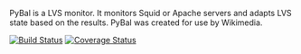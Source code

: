 PyBal is a LVS monitor. It monitors Squid or Apache servers and adapts
LVS state based on the results. PyBal was created for use by Wikimedia.

[![Build Status](https://travis-ci.org/wikimedia/PyBal.svg?branch=master)](https://travis-ci.org/wikimedia/PyBal)
[![Coverage Status](https://img.shields.io/coveralls/wikimedia/PyBal.svg)](https://coveralls.io/r/wikimedia/PyBal?branch=master)
